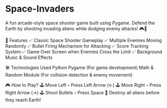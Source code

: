 # Space-Invaders
A fun arcade-style space shooter game built using Pygame. Defend the Earth by shooting invading aliens while dodging enemy attacks! 🎮🚀

📌 Features
✅ Classic Space Shooter Gameplay
✅ Multiple Enemies Moving Randomly
✅ Bullet Firing Mechanism for Attacking
✅ Score Tracking System
✅ Game Over Screen when Enemies Cross the Limit
✅ Background Music & Sound Effects

🛠️ Technologies Used
Python
Pygame (For game development)
Math & Random Module (For collision detection & enemy movement)

🎮 How to Play?
🕹️ Move Left – Press Left Arrow (←)
🕹️ Move Right – Press Right Arrow (→)
🕹️ Shoot Bullets – Press Space
🚀 Destroy all aliens before they reach Earth!
